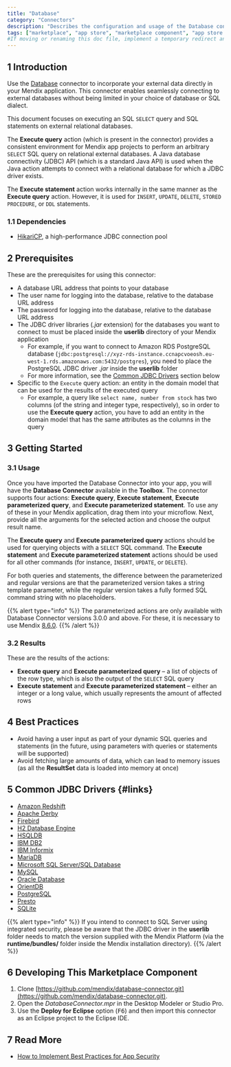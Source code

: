 ```yaml
---
title: "Database"
category: "Connectors"
description: "Describes the configuration and usage of the Database connector, which is available in the Mendix Marketplace."
tags: ["marketplace", "app store", "marketplace component", "app store component", "database connector", "jdbc", "hikari", "query" ]
#If moving or renaming this doc file, implement a temporary redirect and let the respective team know they should update the URL in the product. See Mapping to Products for more details. 
---
```


## 1 Introduction

Use the [Database](https://appstore.home.mendix.com/link/app/2888/) connector to incorporate your external data directly in your Mendix application. This connector enables seamlessly connecting to external databases without being limited in your choice of database or SQL dialect.

This document focuses on executing an SQL `SELECT` query and SQL statements on external relational databases.

The **Execute query** action (which is present in the connector) provides a consistent environment for Mendix app projects to perform an arbitrary `SELECT` SQL query on relational external databases.  A Java database connectivity (JDBC) API (which is a standard Java API) is used when the Java action attempts to connect with a relational database for which a JDBC driver exists.

The **Execute statement** action works internally in the same manner as the **Execute query** action. However, it is used for `INSERT`, `UPDATE`, `DELETE`, `STORED PROCEDURE`, or `DDL` statements.

### 1.1 Dependencies

* [HikariCP](https://github.com/brettwooldridge/HikariCP), a high-performance JDBC connection pool

## 2 Prerequisites

These are the prerequisites for using this connector:

* A database URL address that points to your database
* The user name for logging into the database, relative to the database URL address
* The password for logging into the database, relative to the database URL address
* The JDBC driver libraries (*.jar* extension) for the databases you want to connect to must be placed inside the **userlib** directory of your Mendix application
	* For example, if you want to connect to Amazon RDS PostgreSQL database (`jdbc:postgresql://xyz-rds-instance.ccnapcvoeosh.eu-west-1.rds.amazonaws.com:5432/postgres`), you need to place the PostgreSQL JDBC driver *.jar* inside the **userlib** folder
	* For more information, see the [Common JDBC Drivers](#links) section below
* Specific to the `Execute` query action: an entity in the domain model that can be used for the results of the executed query
	* For example, a query like `select name, number from stock` has two columns (of the string and integer type, respectively), so in order to use the **Execute query** action, you have to add an entity in the domain model that has the same attributes as the columns in the query

## 3 Getting Started

### 3.1 Usage

Once you have imported the Database Connector into your app, you will have the **Database Connector** available in the **Toolbox**. The connector supports four actions: **Execute query**, **Execute statement**, **Execute parameterized query**, and **Execute parameterized statement**. To use any of these in your Mendix application, drag them into your microflow. Next, provide all the arguments for the selected action and choose the output result name.

The **Execute query** and **Execute parameterized query** actions should be used for querying objects with a `SELECT` SQL command. The **Execute statement** and **Execute parameterized statement** actions should be used for all other commands (for instance, `INSERT`, `UPDATE`, or `DELETE`).

For both queries and statements, the difference between the parameterized and regular versions are that the parameterized version takes a string template parameter, while the regular version takes a fully formed SQL command string with no placeholders.

{{% alert type="info" %}}
The parameterized actions are only available with Database Connector versions 3.0.0 and above. For these, it is necessary to use Mendix [8.6.0](/releasenotes/studio-pro/8.6#860).
{{% /alert %}}

### 3.2 Results

These are the results of the actions:

* **Execute query** and **Execute parameterized query** – a list of objects of the row type, which is also the output of the `SELECT` SQL query
* **Execute statement** and **Execute parameterized statement** – either an integer or a long value, which usually represents the amount of affected rows

## 4 Best Practices

* Avoid having a user input as part of your dynamic SQL queries and statements (in the future, using parameters with queries or statements will be supported)
* Avoid fetching large amounts of data, which can lead to memory issues (as all the **ResultSet** data is loaded into memory at once)

## 5 Common JDBC Drivers {#links}

* [Amazon Redshift](https://docs.aws.amazon.com/redshift/latest/mgmt/configure-jdbc-connection.html#download-jdbc-driver)
* [Apache Derby](http://db.apache.org/derby/derby_downloads.html)
* [Firebird](http://www.firebirdsql.org/en/jdbc-driver/)
* [H2 Database Engine](http://www.h2database.com/html/main.html)
* [HSQLDB](https://sourceforge.net/projects/hsqldb/files/)
* [IBM DB2](https://www.ibm.com/support/pages/download-initial-version-115-clients-and-drivers)
* [IBM Informix](https://www.ibm.com/products/informix?mhsrc=ibmsearch_a&mhq=informix)
* [MariaDB](https://downloads.mariadb.org/connector-java/)
* [Microsoft SQL Server/SQL Database](https://www.microsoft.com/en-us/download/details.aspx?id=11774)
* [MySQL](https://dev.mysql.com/downloads/connector/j/)
* [Oracle Database](https://www.oracle.com/database/technologies/appdev/jdbc-downloads.html)
* [OrientDB](https://orientdb.org/)
* [PostgreSQL](https://jdbc.postgresql.org/download.html)
* [Presto](https://prestodb.github.io/docs/current/installation/jdbc.html)
* [SQLite](https://bitbucket.org/xerial/sqlite-jdbc/downloads/)

{{% alert type="info" %}}
If you intend to connect to SQL Server using integrated security, please be aware that the JDBC driver in the **userlib** folder needs to match the version supplied with the Mendix Platform (via the **runtime/bundles/** folder inside the Mendix installation directory).
{{% /alert %}}

## 6 Developing This Marketplace Component

1. Clone [https://github.com/mendix/database-connector.git](https://github.com/mendix/database-connector.git).
2. Open the *DatabaseConnector.mpr* in the Desktop Modeler or Studio Pro.
3. Use the **Deploy for Eclipse** option (<kbd>F6</kbd>) and then import this connector as an Eclipse project to the Eclipse IDE.

## 7 Read More

* [How to Implement Best Practices for App Security](https://docs.mendix.com/howto/security/best-practices-security)
